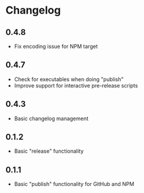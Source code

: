 # Changelog

## 0.4.8

* Fix encoding issue for NPM target

## 0.4.7

* Check for executables when doing "publish"
* Improve support for interactive pre-release scripts

## 0.4.3

* Basic changelog management

## 0.1.2

* Basic "release" functionality

## 0.1.1

* Basic "publish" functionality for GitHub and NPM
